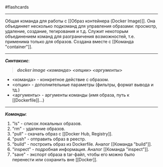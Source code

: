 #flashcards
***
Общая команда для работы с [[Образ контейнера (Docker Image)]]. Она объединяет несколько подкоманд для управления образами: просмотр, удаление, создание, тегирования и т.д.
Служит некоторым объединением команд для разграничения возможностей, т.е. применима только для образов. Создана вместе с [[Команда "container"]].
***
***Синтаксис***:
>***docker image <команда> <опции> <аргументы>***
- <команда> - конкретное действие с образом.
- <опции> - дополнительные параметры (фильтры, формат вывода и тд.)
- <аргументы> - аргументы команды (имя образа, путь к [[Dockerfile]]...)
***
***Команды***:
1. "ls" - список локальных образов.
2. "rm" - удаление образов.
3. "pull" - скачать образ с [[Docker Hub, Registry]].
4. "push" - отправить образ в реестр.
5. "build" - построить образ из Dockerfile. Аналог [[Команда "build"]].
6. "inspect" - подробная информация. Аналог [[Команда "inspect"]].
7. "save" - экспорт образа в tar-файл, чтобы его можно было перенести или сохранить вне [[Docker]].
<!--SR:!2025-10-22,5,230-->